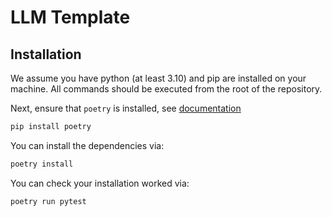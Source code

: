 # LLM Template


## Installation

We assume you have python (at least 3.10) and pip are installed on your machine.
All commands should be executed from the root of the repository.

Next, ensure that `poetry` is installed, see [documentation](https://python-poetry.org/docs/)

```bash
pip install poetry
```

You can install the dependencies via:

```bash
poetry install
```

You can check your installation worked via:

```bash
poetry run pytest
```

